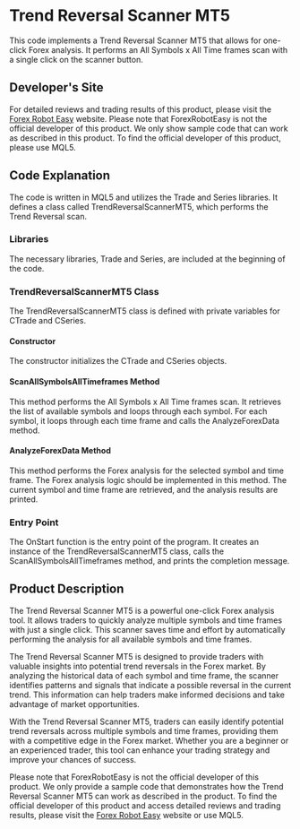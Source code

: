 # Trend Reversal Scanner MT5

This code implements a Trend Reversal Scanner MT5 that allows for one-click Forex analysis. It performs an All Symbols x All Time frames scan with a single click on the scanner button.

## Developer's Site

For detailed reviews and trading results of this product, please visit the [Forex Robot Easy](https://forexroboteasy.com/forex-robot-review/trend-reversal-scanner-mt5-review-one-click-forex-analysis-tool/) website. Please note that ForexRobotEasy is not the official developer of this product. We only show sample code that can work as described in this product. To find the official developer of this product, please use MQL5.

## Code Explanation

The code is written in MQL5 and utilizes the Trade and Series libraries. It defines a class called TrendReversalScannerMT5, which performs the Trend Reversal scan.

### Libraries

The necessary libraries, Trade and Series, are included at the beginning of the code.

### TrendReversalScannerMT5 Class

The TrendReversalScannerMT5 class is defined with private variables for CTrade and CSeries.

#### Constructor

The constructor initializes the CTrade and CSeries objects.

#### ScanAllSymbolsAllTimeframes Method

This method performs the All Symbols x All Time frames scan. It retrieves the list of available symbols and loops through each symbol. For each symbol, it loops through each time frame and calls the AnalyzeForexData method.

#### AnalyzeForexData Method

This method performs the Forex analysis for the selected symbol and time frame. The Forex analysis logic should be implemented in this method. The current symbol and time frame are retrieved, and the analysis results are printed.

### Entry Point

The OnStart function is the entry point of the program. It creates an instance of the TrendReversalScannerMT5 class, calls the ScanAllSymbolsAllTimeframes method, and prints the completion message.

## Product Description

The Trend Reversal Scanner MT5 is a powerful one-click Forex analysis tool. It allows traders to quickly analyze multiple symbols and time frames with just a single click. This scanner saves time and effort by automatically performing the analysis for all available symbols and time frames.

The Trend Reversal Scanner MT5 is designed to provide traders with valuable insights into potential trend reversals in the Forex market. By analyzing the historical data of each symbol and time frame, the scanner identifies patterns and signals that indicate a possible reversal in the current trend. This information can help traders make informed decisions and take advantage of market opportunities.

With the Trend Reversal Scanner MT5, traders can easily identify potential trend reversals across multiple symbols and time frames, providing them with a competitive edge in the Forex market. Whether you are a beginner or an experienced trader, this tool can enhance your trading strategy and improve your chances of success.

Please note that ForexRobotEasy is not the official developer of this product. We only provide a sample code that demonstrates how the Trend Reversal Scanner MT5 can work as described in the product. To find the official developer of this product and access detailed reviews and trading results, please visit the [Forex Robot Easy](https://forexroboteasy.com/forex-robot-review/trend-reversal-scanner-mt5-review-one-click-forex-analysis-tool/) website or use MQL5.
